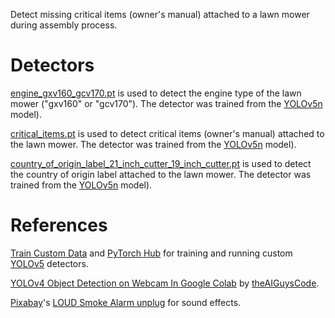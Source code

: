 Detect missing critical items (owner's manual) attached to a lawn mower during assembly process.

# Detectors
[engine_gxv160_gcv170.pt](https://github.com/unitedtriangle/detector-of-missing-owners-manual-attached-to-lawn-mower/blob/main/detectors/engine_gxv160_gcv170.pt) is used to detect the engine type of the lawn mower ("gxv160" or "gcv170"). The detector was trained from the [YOLOv5n](https://github.com/ultralytics/yolov5/releases/download/v6.2/yolov5n.pt) model).

[critical_items.pt](https://github.com/unitedtriangle/detector-of-missing-owners-manual-attached-to-lawn-mower/blob/main/detectors/critical_items.pt) is used to detect critical items (owner's manual) attached to the lawn mower. The detector was trained from the [YOLOv5n](https://github.com/ultralytics/yolov5/releases/download/v6.2/yolov5n.pt) model).

[country_of_origin_label_21_inch_cutter_19_inch_cutter.pt](https://github.com/unitedtriangle/detector-of-missing-owners-manual-attached-to-lawn-mower/blob/main/detectors/country_of_origin_label_21_inch_cutter_19_inch_cutter.pt) is used to detect the country of origin label attached to the lawn mower. The detector was trained from the [YOLOv5n](https://github.com/ultralytics/yolov5/releases/download/v6.2/yolov5n.pt) model).

# References
[Train Custom Data](https://github.com/ultralytics/yolov5/wiki/Train-Custom-Data) and [PyTorch Hub](https://github.com/ultralytics/yolov5/issues/36) for training and running custom [YOLOv5](https://github.com/ultralytics/yolov5) detectors.

[YOLOv4 Object Detection on Webcam In Google Colab](https://github.com/theAIGuysCode/colab-webcam/blob/main/yolov4_webcam.ipynb) by [theAIGuysCode](https://github.com/theAIGuysCode).

[Pixabay](https://pixabay.com/?utm_source=link-attribution&amp;utm_medium=referral&amp;utm_campaign=music&amp;utm_content=26528)'s [LOUD Smoke Alarm unplug](https://pixabay.com/sound-effects/loud-smoke-alarm-unplug-26528/) for sound effects.
